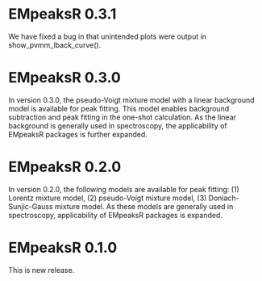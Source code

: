 # EMpeaksR 0.3.1
We have fixed a bug in that unintended plots were output in show_pvmm_lback_curve().


# EMpeaksR 0.3.0
In version 0.3.0, the pseudo-Voigt mixture model with a linear background model is available for peak fitting. This model enables background subtraction and peak fitting in the one-shot calculation. As the linear background is generally used in spectroscopy, the applicability of EMpeaksR packages is further expanded.


# EMpeaksR 0.2.0
In version 0.2.0, the following models are available for peak fitting: 
(1) Lorentz mixture model,
(2) pseudo-Voigt mixture model, 
(3) Doniach-Sunjic-Gauss mixture model. 
As these models are generally used in spectroscopy, applicability of EMpeaksR packages is expanded.


# EMpeaksR 0.1.0
This is new release.

